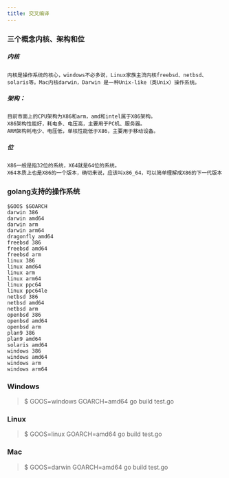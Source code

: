 ```yaml
---
title: 交叉编译
---
```


### 三个概念内核、架构和位

##### 内核
```
内核是操作系统的核心，windows不必多说，Linux家族主流内核freebsd、netbsd、solaris等。Mac内核darwin，Darwin 是一种Unix-like（类Unix）操作系统。
```

##### 架构：
```
目前市面上的CPU架构为X86和arm，amd和intel属于X86架构。
X86架构性能好，耗电多、电压高，主要用于PC机、服务器。
ARM架构耗电少、电压低，单核性能低于X86，主要用于移动设备。
```


##### 位
```
X86一般是指32位的系统，X64就是64位的系统。
X64本质上也是X86的一个版本，确切来说，应该叫x86_64，可以简单理解成X86的下一代版本
```


### golang支持的操作系统
```
$GOOS $GOARCH
darwin 386
darwin amd64
darwin arm
darwin arm64
dragonfly amd64
freebsd	386
freebsd	amd64
freebsd	arm
linux 386
linux amd64
linux arm
linux arm64
linux ppc64
linux ppc64le
netbsd 386
netbsd amd64
netbsd arm
openbsd	386
openbsd	amd64
openbsd	arm
plan9 386
plan9 amd64
solaris amd64
windows	386
windows	amd64
windows	arm
windows	arm64
```

### Windows

> $ GOOS=windows GOARCH=amd64 go build test.go

### Linux
> $ GOOS=linux GOARCH=amd64 go build test.go

### Mac
> $ GOOS=darwin GOARCH=amd64 go build test.go